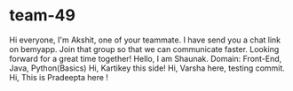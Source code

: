 # team-49
Hi everyone, I'm Akshit, one of your teammate. I have send you a chat link on bemyapp. Join that group so that we can communicate faster.
Looking forward for a great time together!
Hello, I am Shaunak. Domain: Front-End, Java, Python(Basics)
Hi, Kartikey this side!
Hi, Varsha here, testing commit.
Hi, This is Pradeepta here !